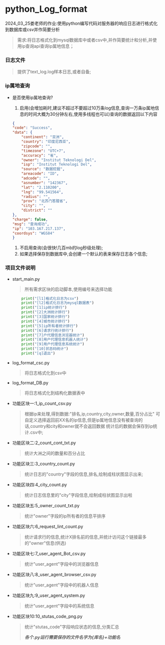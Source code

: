 # python_Log_format
2024_03_25娄老师的作业:使用python编写代码对服务器的响应日志进行格式化到数据库或csv并作简要分析

>需求:将日志格式化到mysql数据库中或者csv中,并作简要统计和分析,并使用ip查询api查询ip属地信息；

### 日志文件

>提供了text_log.log样本日志,或者自备;

### ip属地查询

- 是否使用ip属地查询?

  1. 启用(会增加耗时,建议不超过不要超过10万条log信息,查询一万条ip属地信息的时间大概为30分钟左右,使用多线程也可以)查询的数据返回以下内容

    ```json
  {
    "code": "Success",
    "data": {
        "continent": "亚洲",
        "country": "印度尼西亚",
        "zipcode": "",
        "timezone": "UTC+7",
        "accuracy": "省",
        "owner": "Institut Teknologi Del",
        "isp": "Institut Teknologi Del",
        "source": "数据挖掘",
        "areacode": "ID",
        "adcode": "",
        "asnumber": "142367",
        "lat": "2.110200",
        "lng": "99.541564",
        "radius": "",
        "prov": "北苏门答腊省",
        "city": "",
        "district": ""
    },
    "charge": false,
    "msg": "查询成功",
    "ip": "103.167.217.137",
    "coordsys": "WGS84"
    }
    ```

  1. 不启用查询(会很快!几百mb的log秒级处理);
  2. 如果选择保存到数据库中,会创建一个默认的表来保存日志各个信息;

### 项目文件说明

  - start_main.py

    >   所有需求区块的启动脚本,使用编号来选择功能

    ```python
        print("[l1]格式化日志为csv")
        print("[l2]格式化日志为mysql数据表")
        print("[1]ip统计排行")
        print("[2]大洲统计排行")
        print("[3]国家统计排行")
        print("[4]城市统计排行")
        print("[5]ip所有者统计排行")
        print("[6]请求行统计排行")
        print("[7]户代理信息浏览器统计")
        print("[8]用户代理信息机器人统计")
        print("[9]用户代理信息系统统计")
        print("[10]状态码统计")
        print("[q]退出")
    ```

- log_format_csc.py

  >将日志格式化到csv中

- log_format_DB.py

  >将日志格式化到结构化数据表中

- 功能区块一:1_ip_count_csv.py

  > 根据ip来处理,得到数据:"排名,ip,country,city,owner,数量,百分占比"
  > 可自定义选择返回前XX名的ip信息,但是ip属地信息没有被查询的话,country和city和owner就不会返回数据
  > 统计后的数据会保存到ip统计.csv中;

- 功能区块二:2_count_cont_txt.py

  > 统计大洲之间的数量和百分占比

- 功能区块三:3_country_count.py

  > 统计日志的"country"字段的信息,排名,绘制成柱状图显示出来;

- 功能区块四:4_city_count.py

  > 统计日志信息里的"city"字段信息,绘制成柱状图显示出啦

- 功能区块五:5_owner_count_txt.py

  > 统计"owner"字段的ip所有者的信息平排序

- 功能区块六:6_request_lint_count.py

  > 统计请求行的信息,统计X排名前的信息,并统计访问这个链接最多的"owner"信息(供选)

- 功能区块七:7_user_agent_Bot_csv.py

  > 统计"user_agent"字段中的浏览器信息

- 功能区块八:8_user_agent_browser_csv.py

  > 统计"user_agent"字段中的机器人信息

- 功能区块九:9_user_agent_system.py

  >统计"user_agent"字段中的系统信息

- 功能区块10:10_stutas_code_png.py

  > 统计"stutas_code"字段响应状态的信息,分类汇总
  >
  > ***各个.py运行需要保存的文件名字为{库名}+功能名***

 



